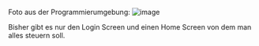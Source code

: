 Foto aus der Programmierumgebung:
![image](https://github.com/user-attachments/assets/d07afbc8-8286-48af-98f6-58f70f0681ad)

Bisher gibt es nur den Login Screen und einen Home Screen von dem man alles steuern soll.
